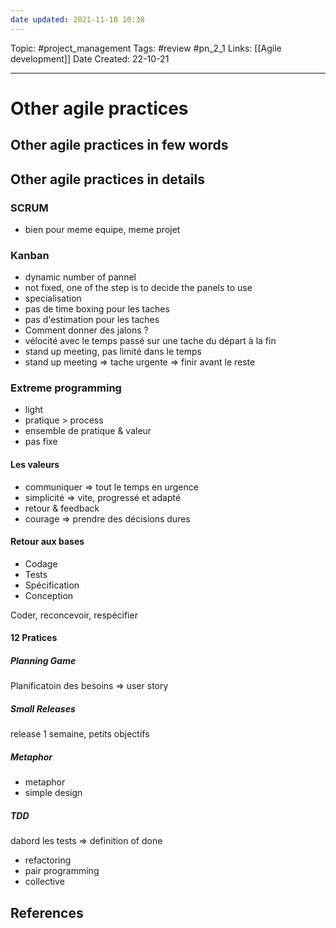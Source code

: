 ```yaml
---
date updated: 2021-11-10 10:38
---
```


Topic: #project_management
Tags: #review #pn_2_1
Links: [[Agile development]]
Date Created: 22-10-21

---

# Other agile practices

## Other agile practices in few words

## Other agile practices in details

### SCRUM

- bien pour meme equipe, meme projet

### Kanban

- dynamic number of pannel
- not fixed, one of the step is to decide the panels to use
- specialisation
- pas de time boxing pour les taches
- pas d'estimation pour les taches
- Comment donner des jalons ?
- vélocité avec le temps passé sur une tache du départ à la fin
- stand up meeting, pas limité dans le temps
- stand up meeting => tache urgente => finir avant le reste

### Extreme programming

- light
- pratique > process
- ensemble de pratique & valeur
- pas fixe

#### Les valeurs

- communiquer => tout le temps en urgence
- simplicité => vite, progressé et adapté
- retour & feedback
- courage => prendre des décisions dures

#### Retour aux bases

- Codage
- Tests
- Spécification
- Conception

Coder, reconcevoir, respécifier

#### 12 Pratices

##### Planning Game

Planificatoin des besoins => user story

##### Small Releases

release 1 semaine, petits objectifs

##### Metaphor

- metaphor
- simple design

##### TDD

dabord les tests => definition of done

- refactoring
- pair programming
- collective

## References
